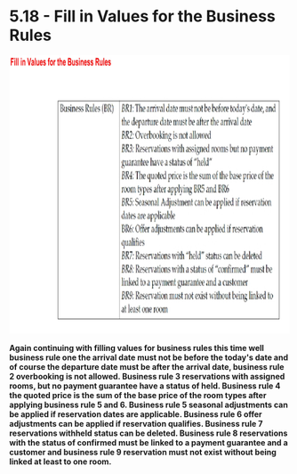 # 5.18 - Fill in Values for the Business Rules

<img src="/images/05_18_01.jpg" width="800" height="500">

**Again continuing with filling values for business rules this time well business rule one the arrival date must not be before the today's date and of course the departure date must be after the arrival date, business rule 2 overbooking is not allowed. Business rule 3 reservations with assigned rooms, but no payment guarantee have a status of held. Business rule 4 the quoted price is the sum of the base price of the room types after applying business rule 5 and 6. Business rule 5 seasonal adjustments can be applied if reservation dates are applicable. Business rule 6 offer adjustments can be applied if reservation qualifies. Business rule 7 reservations withheld status can be deleted. Business rule 8 reservations with the status of confirmed must be linked to a payment guarantee and a customer and business rule 9 reservation must not exist without being linked at least to one room.**